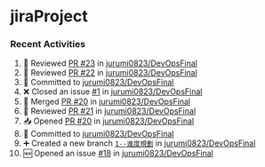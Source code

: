 # jiraProject

### Recent Activities
<!--START_SECTION:activity-->
1. 🔎 Reviewed [PR #23](https://github.com/jurumi0823/DevOpsFinal/pull/23) in [jurumi0823/DevOpsFinal](https://github.com/jurumi0823/DevOpsFinal)
2. 🔎 Reviewed [PR #22](https://github.com/jurumi0823/DevOpsFinal/pull/22) in [jurumi0823/DevOpsFinal](https://github.com/jurumi0823/DevOpsFinal)
3. 📝 Committed to [jurumi0823/DevOpsFinal](https://github.com/jurumi0823/DevOpsFinal/commit/bee6c7bfdf7ca4985e7fc8f485b6a039d5eef264)
4. ❌ Closed an issue [#1](https://github.com/jurumi0823/DevOpsFinal/issues/1) in [jurumi0823/DevOpsFinal](https://github.com/jurumi0823/DevOpsFinal)
5. 🔀 Merged [PR #20](https://github.com/jurumi0823/DevOpsFinal/pull/20) in [jurumi0823/DevOpsFinal](https://github.com/jurumi0823/DevOpsFinal)
6. 🔎 Reviewed [PR #21](https://github.com/jurumi0823/DevOpsFinal/pull/21) in [jurumi0823/DevOpsFinal](https://github.com/jurumi0823/DevOpsFinal)
7. 📥 Opened [PR #20](https://github.com/jurumi0823/DevOpsFinal/pull/20) in [jurumi0823/DevOpsFinal](https://github.com/jurumi0823/DevOpsFinal)
8. 📝 Committed to [jurumi0823/DevOpsFinal](https://github.com/jurumi0823/DevOpsFinal/commit/bee6c7bfdf7ca4985e7fc8f485b6a039d5eef264)
9. ➕ Created a new branch [`1--進度規劃`](https://github.com/jurumi0823/DevOpsFinal/tree/1--進度規劃) in [jurumi0823/DevOpsFinal](https://github.com/jurumi0823/DevOpsFinal)
10. 🆕 Opened an issue [#18](https://github.com/jurumi0823/DevOpsFinal/issues/18) in [jurumi0823/DevOpsFinal](https://github.com/jurumi0823/DevOpsFinal)
<!--END_SECTION:activity-->
